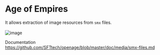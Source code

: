 # Age of Empires

It allows extraction of image resources from `smx` files.<br><br>
![image](https://user-images.githubusercontent.com/9978724/78151631-b577c900-7430-11ea-814d-3c8d9cef6691.png)

Documentation<br>
https://github.com/SFTtech/openage/blob/master/doc/media/smx-files.md

